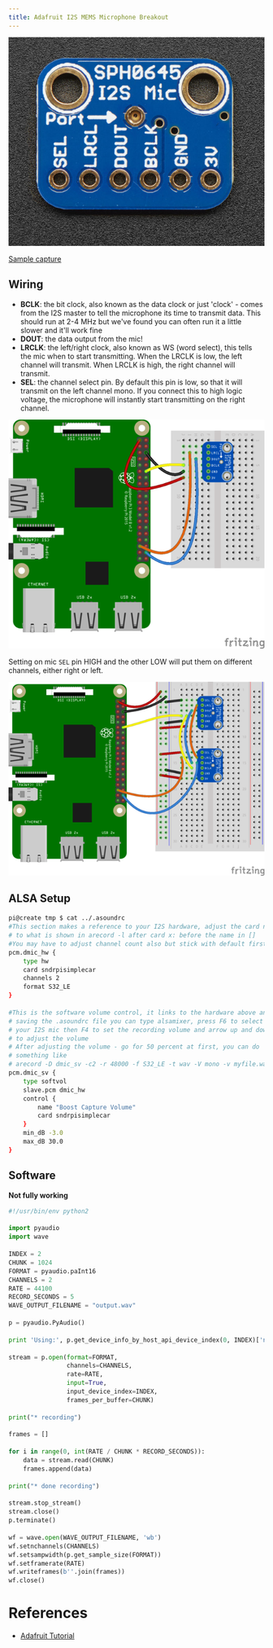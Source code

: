 ```yaml
---
title: Adafruit I2S MEMS Microphone Breakout
---
```


![](pics/i2s-mic.jpg)

[Sample capture](static/file.wav)

## Wiring

- **BCLK**: the bit clock, also known as the data clock or just 'clock' - comes from the I2S master to tell the microphone its time to transmit data. This should run at 2-4 MHz but we've found you can often run it a little slower and it'll work fine
- **DOUT**: the data output from the mic!
- **LRCLK**: the left/right clock, also known as WS (word select), this tells the mic when to start transmitting. When the LRCLK is low, the left channel will transmit. When LRCLK is high, the right channel will transmit.
- **SEL**: the channel select pin. By default this pin is low, so that it will transmit on the left channel mono. If you connect this to high logic voltage, the microphone will instantly start transmitting on the right channel.

![](pics/rpi-i2s-mic-mono.png)

Setting on mic `SEL` pin HIGH and the other LOW will put them on different channels, either right or left.

![](pics/rpi-i2s-mic-stereo.png)

## ALSA Setup

```bash
pi@create tmp $ cat ../.asoundrc
#This section makes a reference to your I2S hardware, adjust the card name
# to what is shown in arecord -l after card x: before the name in []
#You may have to adjust channel count also but stick with default first
pcm.dmic_hw {
	type hw
	card sndrpisimplecar
	channels 2
	format S32_LE
}

#This is the software volume control, it links to the hardware above and after
# saving the .asoundrc file you can type alsamixer, press F6 to select
# your I2S mic then F4 to set the recording volume and arrow up and down
# to adjust the volume
# After adjusting the volume - go for 50 percent at first, you can do
# something like
# arecord -D dmic_sv -c2 -r 48000 -f S32_LE -t wav -V mono -v myfile.wav
pcm.dmic_sv {
	type softvol
	slave.pcm dmic_hw
	control {
		name "Boost Capture Volume"
		card sndrpisimplecar
	}
	min_dB -3.0
	max_dB 30.0
}
```

## Software

**Not fully working**

```python
#!/usr/bin/env python2

import pyaudio
import wave

INDEX = 2
CHUNK = 1024
FORMAT = pyaudio.paInt16
CHANNELS = 2
RATE = 44100
RECORD_SECONDS = 5
WAVE_OUTPUT_FILENAME = "output.wav"

p = pyaudio.PyAudio()

print 'Using:', p.get_device_info_by_host_api_device_index(0, INDEX)['name']

stream = p.open(format=FORMAT,
                channels=CHANNELS,
                rate=RATE,
                input=True,
                input_device_index=INDEX,
                frames_per_buffer=CHUNK)

print("* recording")

frames = []

for i in range(0, int(RATE / CHUNK * RECORD_SECONDS)):
    data = stream.read(CHUNK)
    frames.append(data)

print("* done recording")

stream.stop_stream()
stream.close()
p.terminate()

wf = wave.open(WAVE_OUTPUT_FILENAME, 'wb')
wf.setnchannels(CHANNELS)
wf.setsampwidth(p.get_sample_size(FORMAT))
wf.setframerate(RATE)
wf.writeframes(b''.join(frames))
wf.close()
```

# References

- [Adafruit Tutorial](https://learn.adafruit.com/adafruit-i2s-mems-microphone-breakout?view=all)
